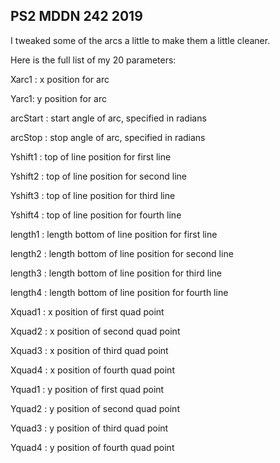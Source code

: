 ## PS2 MDDN 242 2019

I tweaked some of the arcs a little to make them a little cleaner. 

Here is the full list of my 20 parameters:

Xarc1 : x position for arc

Yarc1: y position for arc

arcStart : start angle of arc, specified in radians

arcStop : stop angle of arc, specified in radians

Yshift1 : top of line position for first line

Yshift2 : top of line position for second line

Yshift3 : top of line position for third line

Yshift4 : top of line position for fourth line

length1 : length bottom of line position for first line

length2 : length bottom of line position for second line

length3 : length bottom of line position for third line

length4 : length bottom of line position for fourth line

Xquad1 : x position of first quad point

Xquad2 : x position of second quad point

Xquad3 : x position of third quad point

Xquad4 : x position of fourth quad point

Yquad1 : y position of first quad point

Yquad2 : y position of second quad point

Yquad3 : y position of third quad point

Yquad4 : y position of fourth quad point